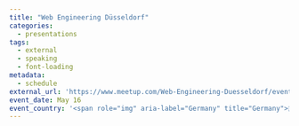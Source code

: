 ```yaml
---
title: "Web Engineering Düsseldorf"
categories:
  - presentations
tags:
  - external
  - speaking
  - font-loading
metadata:
  - schedule
external_url: 'https://www.meetup.com/Web-Engineering-Duesseldorf/events/260995020/'
event_date: May 16
event_country: '<span role="img" aria-label="Germany" title="Germany">🇩🇪</span>'
---
```

